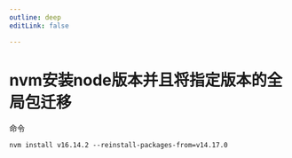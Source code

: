```yaml
---
outline: deep
editLink: false

---
```


# nvm安装node版本并且将指定版本的全局包迁移



命令
```
nvm install v16.14.2 --reinstall-packages-from=v14.17.0
```

